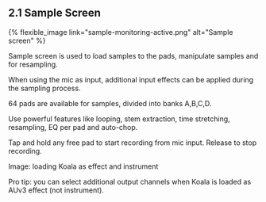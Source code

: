 ---
---

## 2.1 Sample Screen
{% flexible_image link="sample-monitoring-active.png" alt="Sample screen" %}

Sample screen is used to load samples to the pads, manipulate samples and for resampling.

When using the mic as input, additional input effects can be applied during the sampling process.

64 pads are available for samples, divided into banks A,B,C,D. 

Use powerful features like looping, stem extraction, time stretching, resampling, EQ per pad and auto-chop. 

Tap and hold any free pad to start recording from mic input. Release to stop recording.

Image: loading Koala as effect and instrument

Pro tip: you can select additional output channels when Koala is loaded as AUv3 effect (not instrument).